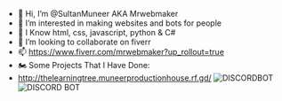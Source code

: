 - 👋 Hi, I’m @SultanMuneer AKA Mrwebmaker 
- 👀 I’m interested in making websites and bots for people
- 🌱 I Know html, css, javascript, python & C#
- 💞️ I’m looking to collaborate on fiverr
- 📫 https://www.fiverr.com/mrwebmaker?up_rollout=true
- 🏍 Some Projects That I Have Done:
- http://thelearningtree.muneerproductionhouse.rf.gd/
![DISCORDBOT](https://user-images.githubusercontent.com/81750726/114314056-1381c680-9af1-11eb-8599-09039b8c013d.jpg)
![DISCORD BOT](https://user-images.githubusercontent.com/81750726/114314057-14b2f380-9af1-11eb-81b5-1d3110a9b71b.jpg)
